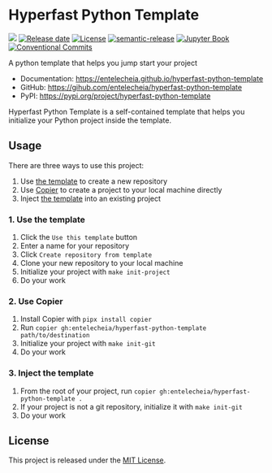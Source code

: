 # Hyperfast Python Template

![][version-image]
[![Release date][release-date-image]][release-url]
[![License][license-image]][license-url]
[![semantic-release][semantic-image]][semantic-url]
[![Jupyter Book][jupyter-book-image]][jupyter-book-url]
[![Conventional Commits][conventional-commits-image]][conventional-commits-url]

A python template that helps you jump start your project

- Documentation: https://entelecheia.github.io/hyperfast-python-template
- GitHub: https://gihub.com/entelecheia/hyperfast-python-template
- PyPI: https://pypi.org/project/hyperfast-python-template

Hyperfast Python Template is a self-contained template that helps you initialize your Python project inside the template.

## Usage

There are three ways to use this project:

1. Use [the template][template-url] to create a new repository
2. Use [Copier][copier-url] to create a project to your local machine directly
3. Inject [the template][template-url] into an existing project

### 1. Use the template

1. Click the `Use this template` button
2. Enter a name for your repository
3. Click `Create repository from template`
4. Clone your new repository to your local machine
5. Initialize your project with `make init-project`
6. Do your work

### 2. Use Copier

1. Install Copier with `pipx install copier`
2. Run `copier gh:entelecheia/hyperfast-python-template path/to/destination`
3. Initialize your project with `make init-git`
4. Do your work

### 3. Inject the template

1. From the root of your project, run `copier gh:entelecheia/hyperfast-python-template .`
2. If your project is not a git repository, initialize it with `make init-git`
3. Do your work

## License

This project is released under the [MIT License][license-url].

<!-- Links: -->

[repo-url]: https://gihub.com/entelecheia/hyperfast-python-template
[pypi-url]: https://pypi.org/project/hyperfast-python-template
[docs-url]: https://entelecheia.github.io/hyperfast-python-template
[version-image]: https://img.shields.io/github/v/release/entelecheia/hyperfast-python-template?sort=semver
[release-date-image]: https://img.shields.io/github/release-date/entelecheia/hyperfast-python-template
[release-url]: https://github.com/entelecheia/hyperfast-python-template/releases
[license-image]: https://img.shields.io/github/license/entelecheia/hyperfast-python-template
[license-url]: https://github.com/entelecheia/hyperfast-python-template/blob/main/LICENSE
[changelog-url]: https://github.com/entelecheia/hyperfast-python-template/blob/main/CHANGELOG.md

[template-url]: https://github.com/entelecheia/hyperfast-python-template
[semantic-image]: https://img.shields.io/badge/%20%20%F0%9F%93%A6%F0%9F%9A%80-semantic--release-e10079.svg
[semantic-url]: https://github.com/semantic-release/semantic-release
[conventional-commits-image]: https://img.shields.io/badge/Conventional%20Commits-1.0.0-%23FE5196?logo=conventionalcommits&logoColor=white
[conventional-commits-url]: https://conventionalcommits.org
[copier-url]: https://copier.readthedocs.io
[jupyter-book-image]: https://jupyterbook.org/en/stable/_images/badge.svg
[jupyter-book-url]: https://jupyterbook.org
